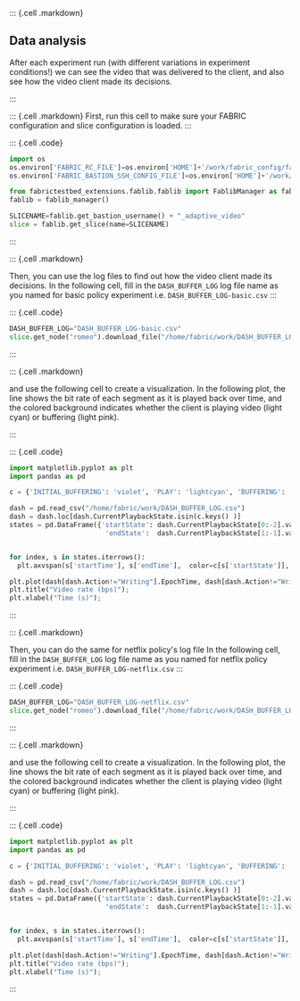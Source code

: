 ::: {.cell .markdown}


## Data analysis

After each experiment run (with different variations in experiment conditions!) we can see the video that was delivered to the client, and also see how the video client made its decisions.

:::


::: {.cell .markdown}
First, run this cell to make sure your FABRIC configuration and slice configuration is loaded.
:::


::: {.cell .code}

```python
import os
os.environ['FABRIC_RC_FILE']=os.environ['HOME']+'/work/fabric_config/fabric_rc'
os.environ['FABRIC_BASTION_SSH_CONFIG_FILE']=os.environ['HOME']+'/work/fabric_config/ssh_config'

from fabrictestbed_extensions.fablib.fablib import FablibManager as fablib_manager
fablib = fablib_manager()                     

SLICENAME=fablib.get_bastion_username() + "_adaptive_video"
slice = fablib.get_slice(name=SLICENAME)
```
:::

::: {.cell .markdown}

Then, you can use the log files to find out how the video client made its decisions. In the following cell, fill in the `DASH_BUFFER_LOG` log file name as you named for basic policy experiment i.e. `DASH_BUFFER_LOG-basic.csv`
:::


::: {.cell .code}

```python
DASH_BUFFER_LOG="DASH_BUFFER_LOG-basic.csv"
slice.get_node("romeo").download_file("/home/fabric/work/DASH_BUFFER_LOG.csv", "/home/ubuntu/ASTREAM_LOGS/" + DASH_BUFFER_LOG)
```
:::

::: {.cell .markdown}

and use the following cell to create a visualization. In the following plot, the line shows the bit rate of each segment as it is played back over time, and the colored background indicates whether the client is playing video (light cyan) or buffering (light pink).

:::

::: {.cell .code}

```python
import matplotlib.pyplot as plt
import pandas as pd

c = {'INITIAL_BUFFERING': 'violet', 'PLAY': 'lightcyan', 'BUFFERING': 'lightpink'}

dash = pd.read_csv("/home/fabric/work/DASH_BUFFER_LOG.csv")
dash = dash.loc[dash.CurrentPlaybackState.isin(c.keys() )]
states = pd.DataFrame({'startState': dash.CurrentPlaybackState[0:-2].values, 'startTime': dash.EpochTime[0:-2].values,
                        'endState':  dash.CurrentPlaybackState[1:-1].values, 'endTime':   dash.EpochTime[1:-1].values})


for index, s in states.iterrows():
  plt.axvspan(s['startTime'], s['endTime'],  color=c[s['startState']], alpha=1) 

plt.plot(dash[dash.Action!="Writing"].EpochTime, dash[dash.Action!="Writing"].Bitrate, 'kx:')
plt.title("Video rate (bps)");
plt.xlabel("Time (s)");
```
:::

::: {.cell .markdown}

Then, you can do the same for netflix policy's log file In the following cell, fill in the `DASH_BUFFER_LOG` log file name as you named for netflix policy experiment i.e. `DASH_BUFFER_LOG-netflix.csv`
:::

::: {.cell .code}

```python
DASH_BUFFER_LOG="DASH_BUFFER_LOG-netflix.csv"
slice.get_node("romeo").download_file("/home/fabric/work/DASH_BUFFER_LOG.csv", "/home/ubuntu/ASTREAM_LOGS/" + DASH_BUFFER_LOG)
```
:::

::: {.cell .markdown}

and use the following cell to create a visualization. In the following plot, the line shows the bit rate of each segment as it is played back over time, and the colored background indicates whether the client is playing video (light cyan) or buffering (light pink).

:::


::: {.cell .code}

```python
import matplotlib.pyplot as plt
import pandas as pd

c = {'INITIAL_BUFFERING': 'violet', 'PLAY': 'lightcyan', 'BUFFERING': 'lightpink'}

dash = pd.read_csv("/home/fabric/work/DASH_BUFFER_LOG.csv")
dash = dash.loc[dash.CurrentPlaybackState.isin(c.keys() )]
states = pd.DataFrame({'startState': dash.CurrentPlaybackState[0:-2].values, 'startTime': dash.EpochTime[0:-2].values,
                        'endState':  dash.CurrentPlaybackState[1:-1].values, 'endTime':   dash.EpochTime[1:-1].values})


for index, s in states.iterrows():
  plt.axvspan(s['startTime'], s['endTime'],  color=c[s['startState']], alpha=1) 

plt.plot(dash[dash.Action!="Writing"].EpochTime, dash[dash.Action!="Writing"].Bitrate, 'kx:')
plt.title("Video rate (bps)");
plt.xlabel("Time (s)");
```
:::

